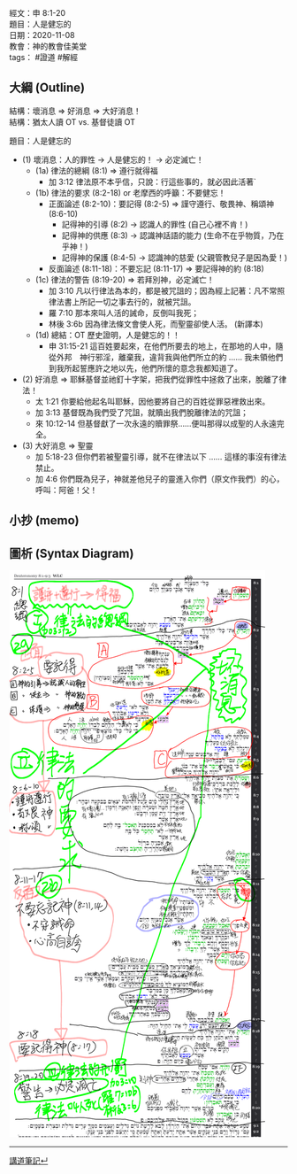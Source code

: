 經文：申 8:1-20  
題目：人是健忘的  
日期：2020-11-08  
教會：神的教會佳美堂  
tags： #證道  #解經  


## 大綱 (Outline)

結構：壞消息 ⇒ 好消息 ⇒ 大好消息！  
結構：猶太人讀 OT vs. 基督徒讀 OT  

題目：人是健忘的
- (1) 壞消息：人的罪性 → 人是健忘的！ → 必定滅亡！
	- (1a) 律法的總綱 (8:1) ⇒ 遵行就得福
		- 加 3:12 律法原不本乎信，只說：行這些事的，就必因此活著`
	- (1b) 律法的要求 (8:2-18) or 老摩西的呼籲：不要健忘！
		- 正面論述 (8:2-10)：要記得 (8:2-5) ⇒ 謹守遵行、敬畏神、稱頌神 (8:6-10)
			- 記得神的引導 (8:2) → 認識人的罪性 (自己心裡不肯！)
			- 記得神的供應 (8:3) → 認識神話語的能力 (生命不在乎物質，乃在乎神！)
			- 記得神的保護 (8:4-5) → 認識神的慈愛 (父親管教兒子是因為愛！)
		- 反面論述 (8:11-18)：不要忘記 (8:11-17) ⇒ 要記得神的約 (8:18)  
	- (1c) 律法的警告 (8:19-20)  ⇒ 若拜別神，必定滅亡！
		- 加 3:10 凡以行律法為本的，都是被咒詛的；因為經上記著：凡不常照律法書上所記一切之事去行的，就被咒詛。
		- 羅 7:10 那本來叫人活的誡命，反倒叫我死；
		- 林後 3:6b 因為律法條文會使人死，而聖靈卻使人活。 (新譯本)
	- (1d) 總結：OT 歷史證明，人是健忘的！！
		- 申 31:15-21 這百姓要起來，在他們所要去的地上，在那地的人中，隨從外邦　神行邪淫，離棄我，違背我與他們所立的約 …… 我未領他們到我所起誓應許之地以先，他們所懷的意念我都知道了。
- (2) 好消息  ⇒ 耶穌基督並祂釘十字架，把我們從罪性中拯救了出來，脫離了律法！
	- 太 1:21 你要給他起名叫耶穌，因他要將自己的百姓從罪惡裡救出來。
	- 加 3:13 基督既為我們受了咒詛，就贖出我們脫離律法的咒詛；
	- 來 10:12-14 但基督獻了一次永遠的贖罪祭……便叫那得以成聖的人永遠完全。
- (3) 大好消息 ⇒ 聖靈
	- 加 5:18-23  但你們若被聖靈引導，就不在律法以下 …… 這樣的事沒有律法禁止。
	- 加 4:6 你們既為兒子，神就差他兒子的靈進入你們（原文作我們）的心，呼叫：阿爸！父！


## 小抄 (memo)


## 圖析 (Syntax Diagram)
![](images/2020-11-08-Deu.8.1-20.png)


---


[講道筆記↵](README.md)
